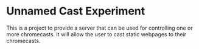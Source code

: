# Unnamed Cast Experiment

This is a project to provide a server that can be used for controlling one or
more chromecasts. It will allow the user to cast static webpages to their
chromecasts.
